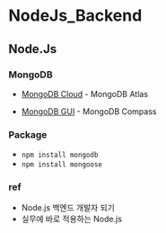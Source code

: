 # NodeJs_Backend

## Node.Js 

### MongoDB
* [MongoDB Cloud](https://www.mongodb.com/ko-kr/atlas/databasem "MongoDB Atlas") - MongoDB Atlas 

* [MongoDB GUI](https://www.mongodb.com/products/tools/compass, "MongoDB Compass")   - MongoDB Compass 

### Package
* ```npm install mongodb```   
* ```npm install mongoose``` 


### ref 
* Node.js 백엔드 개발자 되기
* 실무에 바로 적용하는 Node.js